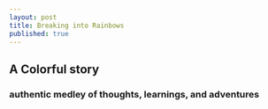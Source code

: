 ```yaml
---
layout: post
title: Breaking into Rainbows
published: true
---
```

 
 ## A Colorful story
 
 ### authentic medley of thoughts, learnings, and adventures